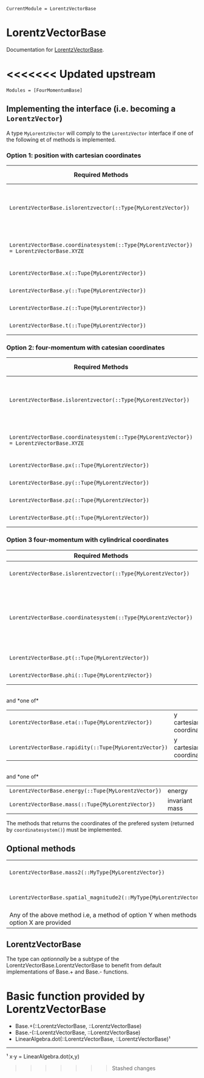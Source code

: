 ```@meta
CurrentModule = LorentzVectorBase
```

# LorentzVectorBase

Documentation for [LorentzVectorBase](https://github.com/JuliaHEP/LorentzVectorBase.jl).

<<<<<<< Updated upstream
=======

```@autodocs
Modules = [FourMomentumBase]
```


## Implementing the interface (i.e. becoming a `LorentzVector`)

A type `MyLorentzVector` will comply to the `LorentzVector` interface if one of the following et of methods is implemented.

### Option 1: position with cartesian coordinates

| Required Methods                                             | Brief Description                               |
|--------------------------------------------------------------|-------------------------------------------------|
| `LorentzVectorBase.islorentzvector(::Type{MyLorentzVector})` | Declare that your type implements the interface |
| `LorentzVectorBase.coordinatesystem(::Type{MyLorentzVector}) = LorentzVectorBase.XYZE`  | Declare the preferred coordinated system |
| `LorentzVectorBase.x(::Tupe{MyLorentzVector})`               | x cartesian coordinate                          |
| `LorentzVectorBase.y(::Tupe{MyLorentzVector})`               | y cartesian coordinate                          |
| `LorentzVectorBase.z(::Tupe{MyLorentzVector})`               | z cartesian coordinate                          |
| `LorentzVectorBase.t(::Tupe{MyLorentzVector})`               | t cartesian coordinate                          |                                                             |                                                 |

### Option 2: four-momentum with catesian coordinates

| Required Methods                                             | Brief Description                               |
|--------------------------------------------------------------|-------------------------------------------------|
| `LorentzVectorBase.islorentzvector(::Type{MyLorentzVector})` | Declare that your type implements the interface |
| `LorentzVectorBase.coordinatesystem(::Type{MyLorentzVector}) = LorentzVectorBase.XYZE`  | Declare the preferred coordinated system |
| `LorentzVectorBase.px(::Tupe{MyLorentzVector})`              | x cartesian coordinate                          |
| `LorentzVectorBase.py(::Tupe{MyLorentzVector})`              | y cartesian coordinate                          |
| `LorentzVectorBase.pz(::Tupe{MyLorentzVector})`              | z cartesian coordinate                          |
| `LorentzVectorBase.pt(::Tupe{MyLorentzVector})`              | t cartesian coordinate                          |                                                             |                                                 |

### Option 3 four-momentum with cylindrical coordinates

| Required Methods                                             | Brief Description                               |
|--------------------------------------------------------------|-------------------------------------------------|
| `LorentzVectorBase.islorentzvector(::Type{MyLorentzVector})` | Declare that your type implements the interface |
| `LorentzVectorBase.coordinatesystem(::Type{MyLorentzVector})`| Declare the preferred coordinated system. Must return PtEtaPhiM, PtEtaPhiE, PtYPhiM, or PtYPhiE (from LorentzVectorBase).|
| `LorentzVectorBase.pt(::Tupe{MyLorentzVector})`              | x cartesian coordinate                          |
| `LorentzVectorBase.phi(::Tupe{MyLorentzVector})`             | z cartesian coordinate                          |

<br>
and *one of*

| | |
|-|-|
| `LorentzVectorBase.eta(::Tupe{MyLorentzVector})`             | y cartesian coordinate                          |
| `LorentzVectorBase.rapidity(::Tupe{MyLorentzVector})`        | y cartesian coordinate                          |

<br>
and *one of*

| | |
|-|-|
| `LorentzVectorBase.energy(::Tupe{MyLorentzVector})`          | energy |
| `LorentzVectorBase.mass(::Tupe{MyLorentzVector})`            | invariant mass  |

The methods that returns the coordinates of the prefered system (returned by `coordinatesystem()`) must be implemented.

## Optional methods

| | |
|-|-|
| `LorentzVectorBase.mass2(::MyType{MyLorentzVector})`              | mass to the square |
| `LorentzVectorBase.spatial_magnitude2(::MyType{MyLorentzVector})` | mass to the square |
| Any of the above method i.e, a method of option Y when methods of option X are provided || 

## LorentzVectorBase

The type can *optionnally* be a subtype of the LorentzVectorBase.LorentzVectorBase to benefit from default implementations of Base.+ and Base.- functions.

# Basic function provided by LorentzVectorBase

- Base.+(::LorentzVectorBase, ::LorentzVectorBase)
- Base.-(::LorentzVectorBase, ::LorentzVectorBase)
- LinearAlgebra.dot(::LorentzVectorBase, ::LorentzVectorBase)¹

---
¹ x⋅y = LinearAlgebra.dot(x,y)
>>>>>>> Stashed changes
